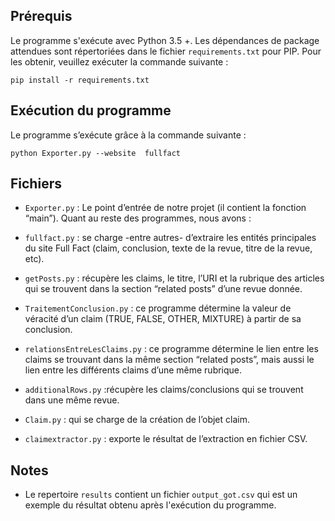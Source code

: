## Prérequis 


Le programme s'exécute avec Python 3.5 +. Les dépendances de package attendues sont répertoriées dans le fichier `requirements.txt` pour PIP. Pour les obtenir,  veuillez exécuter la commande suivante :


```
pip install -r requirements.txt
```



## Exécution du programme


Le  programme s’exécute grâce à la commande suivante :

```
python Exporter.py --website  fullfact
```


## Fichiers



* `Exporter.py` : Le point d’entrée de notre projet (il contient la fonction “main”). Quant au reste des programmes, nous avons :


* `fullfact.py` : se charge -entre autres- d’extraire les entités principales du site Full Fact (claim, conclusion, texte de la revue, titre de la revue, etc).


* `getPosts.py` : récupère les claims, le titre, l’URI et la rubrique des articles qui se trouvent dans la section “related posts” d’une revue donnée.


* `TraitementConclusion.py` : ce programme détermine la valeur de véracité d’un claim (TRUE, FALSE, OTHER, MIXTURE) à partir de sa conclusion.


* `relationsEntreLesClaims.py` : ce programme détermine le lien entre les claims se trouvant dans la même section “related posts”, mais aussi le lien entre les différents claims d’une même rubrique.


* `additionalRows.py` :récupère les claims/conclusions qui se trouvent dans une même revue.


* `Claim.py` : qui se charge de la création de l’objet claim.


* `claimextractor.py` : exporte le résultat de l’extraction en fichier CSV.

## Notes

* Le repertoire `results` contient un fichier `output_got.csv` qui est un exemple du résultat obtenu après l'exécution du programme.
